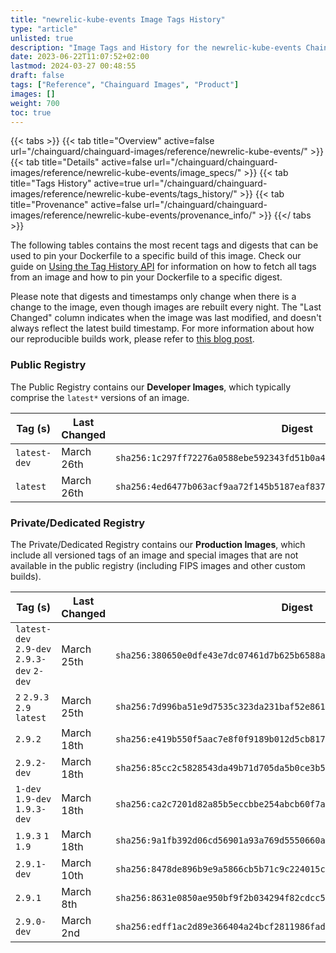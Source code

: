 ```yaml
---
title: "newrelic-kube-events Image Tags History"
type: "article"
unlisted: true
description: "Image Tags and History for the newrelic-kube-events Chainguard Image"
date: 2023-06-22T11:07:52+02:00
lastmod: 2024-03-27 00:48:55
draft: false
tags: ["Reference", "Chainguard Images", "Product"]
images: []
weight: 700
toc: true
---
```


{{< tabs >}}
{{< tab title="Overview" active=false url="/chainguard/chainguard-images/reference/newrelic-kube-events/" >}}
{{< tab title="Details" active=false url="/chainguard/chainguard-images/reference/newrelic-kube-events/image_specs/" >}}
{{< tab title="Tags History" active=true url="/chainguard/chainguard-images/reference/newrelic-kube-events/tags_history/" >}}
{{< tab title="Provenance" active=false url="/chainguard/chainguard-images/reference/newrelic-kube-events/provenance_info/" >}}
{{</ tabs >}}

The following tables contains the most recent tags and digests that can be used to pin your Dockerfile to a specific build of this image. Check our guide on [Using the Tag History API](/chainguard/chainguard-images/using-the-tag-history-api/) for information on how to fetch all tags from an image and how to pin your Dockerfile to a specific digest.

Please note that digests and timestamps only change when there is a change to the image, even though images are rebuilt every night. The "Last Changed" column indicates when the image was last modified, and doesn't always reflect the latest build timestamp. For more information about how our reproducible builds work, please refer to [this blog post](https://www.chainguard.dev/unchained/reproducing-chainguards-reproducible-image-builds).

### Public Registry
The Public Registry contains our **Developer Images**, which typically comprise the `latest*` versions of an image.

| Tag (s)       | Last Changed | Digest                                                                    |
|---------------|--------------|---------------------------------------------------------------------------|
|  `latest-dev` | March 26th   | `sha256:1c297ff72276a0588ebe592343fd51b0a43f7a522fb7bd70379070290bc295e4` |
|  `latest`     | March 26th   | `sha256:4ed6477b063acf9aa72f145b5187eaf837efda0e77ae7ce3ec3d7a13f6a2e5c3` |


### Private/Dedicated Registry
The Private/Dedicated Registry contains our **Production Images**, which include all versioned tags of an image and special images that are not available in the public registry (including FIPS images and other custom builds).

| Tag (s)                                     | Last Changed | Digest                                                                    |
|---------------------------------------------|--------------|---------------------------------------------------------------------------|
|  `latest-dev` `2.9-dev` `2.9.3-dev` `2-dev` | March 25th   | `sha256:380650e0dfe43e7dc07461d7b625b6588abc35cbdf2c880e9e2d19658988acb1` |
|  `2` `2.9.3` `2.9` `latest`                 | March 25th   | `sha256:7d996ba51e9d7535c323da231baf52e8612599b8ed4627e65a9d7f9c864771f1` |
|  `2.9.2`                                    | March 18th   | `sha256:e419b550f5aac7e8f0f9189b012d5cb8177b4157538eadbd20c2fc5490a6516b` |
|  `2.9.2-dev`                                | March 18th   | `sha256:85cc2c5828543da49b71d705da5b0ce3b5ee9630a549a44c41d474809392adf7` |
|  `1-dev` `1.9-dev` `1.9.3-dev`              | March 18th   | `sha256:ca2c7201d82a85b5eccbbe254abcb60f7a177d70bcb02bfe3e6d00146f9c1df9` |
|  `1.9.3` `1` `1.9`                          | March 18th   | `sha256:9a1fb392d06cd56901a93a769d5550660aff97ef0ab17deb84f1b693483e72c8` |
|  `2.9.1-dev`                                | March 10th   | `sha256:8478de896b9e9a5866cb5b71c9c224015c8a77ecfc7b69ebb06e61a325d60037` |
|  `2.9.1`                                    | March 8th    | `sha256:8631e0850ae950bf9f2b034294f82cdcc5f4a2d4f0fb813d79976e89a23e691d` |
|  `2.9.0-dev`                                | March 2nd    | `sha256:edff1ac2d89e366404a24bcf2811986fad8407f064942cb89fb274c75ac44387` |

